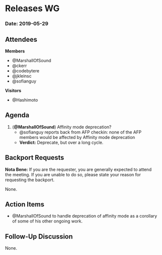 # Releases WG

### Date: 2019-05-29

## Attendees

**Members**
* @MarshallOfSound
* @ckerr
* @codebytere
* @jkleinsc
* @sofianguy

**Visitors**
* @Hashimoto

## Agenda

1. (**@MarshallOfSound**) Affinity mode deprecation?
    * @sofianguy reports back from AFP checkin: none of the AFP members would be affected by Affinity mode deprecation
    * **Verdict:** Deprecate, but over a long cycle. 

## Backport Requests

**Nota Bene:** If you are the requester, you are generally expected to attend the meeting. If you are unable to do so, please state your reason for requesting the backport.

None.

## Action Items

* @MarshallOfSound to handle deprecation of affinity mode as a corollary of some of his other ongoing work.

## Follow-Up Discussion

None.